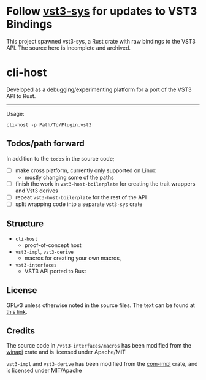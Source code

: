 # Follow [vst3-sys](https://github.com/RustAudio/vst3-sys) for updates to VST3 Bindings 

This project spawned vst3-sys, a Rust crate with raw bindings to the VST3 API. The source here is incomplete and archived. 

# cli-host 

Developed as a debugging/experimenting platform for a port of the VST3 API to Rust. 

---

Usage: 

```
cli-host -p Path/To/Plugin.vst3
```

## Todos/path forward

In addition to the `todos` in the source code;

- [ ] make cross platform, currently only supported on Linux
    - mostly changing some of the paths
- [ ] finish the work in `vst3-host-boilerplate` for creating
      the trait wrappers and Vst3 derives
- [ ] repeat `vst3-host-boilerplate` for the rest of the API
- [ ] split wrapping code into a separate `vst3-sys` crate

## Structure

- `cli-host`
  - proof-of-concept host
- `vst3-impl`, `vst3-derive`
  - macros for creating your own macros,
- `vst3-interfaces`
  - VST3 API ported to Rust

## License 

GPLv3 unless otherwise noted in the source files. The text can be found at [this link](https://www.gnu.org/licenses/gpl-3.0.en.html).

## Credits

The source code in `/vst3-interfaces/macros` has been modified from the [winapi](https://github.com/retep998/winapi-rs/blob/0.3/src/macros.rs) crate
and is licensed under Apache/MIT

`vst3-impl` and `vst3-derive` has been modified from the
[com-impl](https://github.com/Connicpu/com-impl) crate, and is licensed under MIT/Apache
